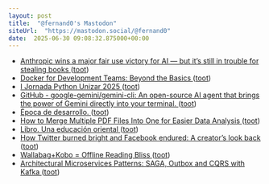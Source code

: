 ```yaml
---
layout: post
title:  "@fernand0's Mastodon"
siteUrl:  "https://mastodon.social/@fernand0"
date:  2025-06-30 09:08:32.875000+00:00
---
```

*  [Anthropic wins a major fair use victory for AI — but it’s still in trouble for stealing books ](https://www.theverge.com/news/692015/anthropic-wins-a-major-fair-use-victory-for-ai-but-its-still-in-trouble-for-stealing-book) ([toot](https://mastodon.social/@fernand0/114771526475803449))
*  [Docker for Development Teams: Beyond the Basics ](https://thedatascientist.com/docker-for-development-teams-beyond-the-basics) ([toot](https://mastodon.social/@fernand0/114771425499397773))
*  [I Jornada Python Unizar 2025 ](https://eina.unizar.es/noticia/i-jornada-python-unizar-202) ([toot](https://mastodon.social/@fernand0/114769714099107854))
*  [GitHub - google-gemini/gemini-cli: An open-source AI agent that brings the power of Gemini directly into your terminal. ](https://github.com/google-gemini/gemini-cl) ([toot](https://mastodon.social/@fernand0/114767873514987265))
*  [Época de desarrollo. ](https://avecesunafoto.wordpress.com/2025/06/29/epoca-de-desarrollo) ([toot](https://mastodon.social/@fernand0/114767736198463072))
*  [How to Merge Multiple PDF Files Into One for Easier Data Analysis ](https://thedatascientist.com/how-to-merge-multiple-pdf-files-into-one-for-easier-data-analysis) ([toot](https://mastodon.social/@fernand0/114767520009082844))
*  [Libro. Una educación oriental ](https://fotografiasenmovimiento.wordpress.com/2025/06/29/libro-una-educacion-oriental) ([toot](https://mastodon.social/@fernand0/114767504469054831))
*  [How Twitter burned bright and Facebook endured: A creator’s look back ](https://blogherald.com/social-media/twitters-meteoric-rise-compared-to-facebook) ([toot](https://mastodon.social/@fernand0/114767364890618891))
*  [Wallabag+Kobo = Offline Reading Bliss ](https://bnolet.me/posts/2024/11/wallabag-kobo-offline-reading-bliss) ([toot](https://mastodon.social/@fernand0/114767071750898654))
*  [Architectural Microservices Patterns: SAGA, Outbox and CQRS with Kafka ](https://medium.com/@ali.gelenler/architectural-microservices-patterns-saga-outbox-and-cqrs-with-kafka-25469d75c18) ([toot](https://mastodon.social/@fernand0/114766396647519164))
